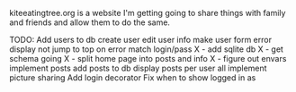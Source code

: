 kiteeatingtree.org is a website I'm getting going to share
things with family and friends and allow them to do the same.

TODO:
    Add users to db
      create user
      edit user info
    make user form error display not jump to top on error
    match login/pass
    X - add sqlite db
    X - get schema going
    X - split home page into posts and info
    X - figure out envars
    implement posts
      add posts to db
      display posts
        per user
        all
    implement picture sharing
    Add login decorator
    Fix when to show logged in as
    
